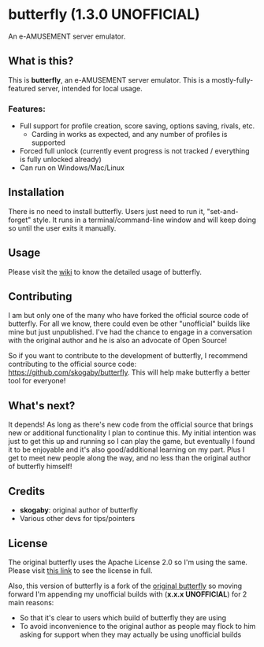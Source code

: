 # butterfly (1.3.0 UNOFFICIAL)

An e-AMUSEMENT server emulator.

## What is this?

This is **butterfly**, an e-AMUSEMENT server emulator. This is a mostly-fully-featured server, intended for local usage.

### Features:

* Full support for profile creation, score saving, options saving, rivals, etc.
  * Carding in works as expected, and any number of profiles is supported
* Forced full unlock (currently event progress is not tracked / everything is fully unlocked already)
* Can run on Windows/Mac/Linux

## Installation

There is no need to install butterfly. Users just need to run it, "set-and-forget" style. It runs in a terminal/command-line window and will keep doing so until the user exits it manually.

## Usage

Please visit the [wiki](https://github.com/topet2k12001/butterfly/wiki) to know the detailed usage of butterfly.

## Contributing

I am but only one of the many who have forked the official source code of butterfly. For all we know, there could even be other "unofficial" builds like mine but just unpublished. I've had the chance to engage in a conversation with the original author and he is also an advocate of Open Source!

So if you want to contribute to the development of butterfly, I recommend contributing to the official source code: https://github.com/skogaby/butterfly. This will help make butterfly a better tool for everyone!

## What's next?

It depends! As long as there's new code from the official source that brings new or additional functionality I plan to continue this. My initial intention was just to get this up and running so I can play the game, but eventually I found it to be enjoyable and it's also good/additional learning on my part. Plus I get to meet new people along the way, and no less than the original author of butterfly himself!

## Credits

* **skogaby**: original author of butterfly
* Various other devs for tips/pointers

## License

The original butterfly uses the Apache License 2.0 so I'm using the same. Please visit [this link](https://github.com/topet2k12001/butterfly/blob/master/LICENSE) to see the license in full.

Also, this version of butterfly is a fork of the [original butterfly](https://github.com/skogaby/butterfly) so moving forward I'm appending my unofficial builds with (**x.x.x UNOFFICIAL**) for 2 main reasons:

* So that it's clear to users which build of butterfly they are using
* To avoid inconvenience to the original author as people may flock to him asking for support when they may actually be using unofficial builds
